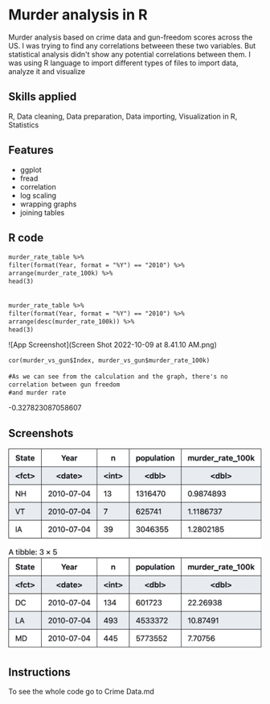 
# Murder analysis in R

Murder analysis based on crime data and 
gun-freedom scores across the US. I was trying to find any correlations betweeen 
these two variables. But statistical analysis didn't show any 
potential correlations between them. I was using R language to 
import different types of files to import data, analyze it and visualize






## Skills applied

R, Data cleaning, Data preparation, Data importing, Visualization in R, Statistics


## Features

- ggplot
- fread
- correlation
- log scaling
- wrapping graphs 
- joining tables



## R code
```{r}
murder_rate_table %>%
filter(format(Year, format = "%Y") == "2010") %>%
arrange(murder_rate_100k) %>%
head(3)


murder_rate_table %>%
filter(format(Year, format = "%Y") == "2010") %>%
arrange(desc(murder_rate_100k)) %>%
head(3)
```


![App Screenshot](Screen Shot 2022-10-09 at 8.41.10 AM.png)





```{r}
cor(murder_vs_gun$Index, murder_vs_gun$murder_rate_100k)

#As we can see from the calculation and the graph, there's no correlation between gun freedom
#and murder rate
```
-0.327823087058607


## Screenshots

![App Screenshot](lowestAndHighestRatesTable.png)









## Instructions 

To see the whole code go to Crime Data.md
    
